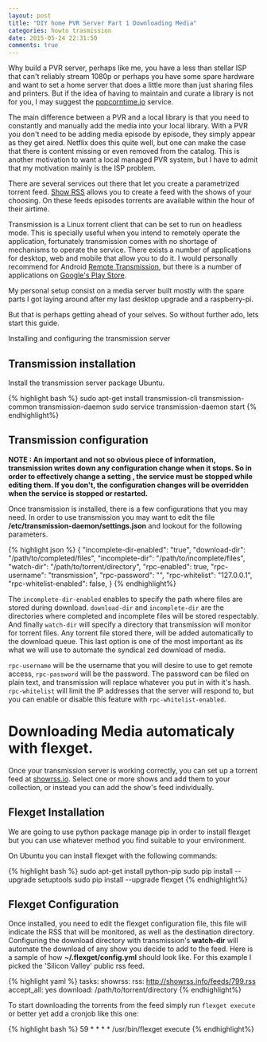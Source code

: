 ```yaml
---
layout: post
title: "DIY home PVR Server Part 1 Downloading Media"
categories: howto trasmission
date: 2015-05-24 22:31:50
comments: true
---
```


Why build a PVR server, perhaps like me, you have a less than stellar ISP that can't
reliably stream 1080p or perhaps you have some spare hardware and want to set a home
server that does a little more than just sharing files and printers. But if the idea of
having to maintain and curate a library is not for you, I may suggest the [popcorntime.io](popcorntime.io) service.

The main difference between a PVR and a local library is that you need to constantly and
manually add the media into your local library. With a PVR you don't need to be adding
media episode by episode, they simply appear as they get aired. Netflix does this quite
well, but one can make the case that there is content missing or even removed from the
catalog. This is another motivation to want a local managed PVR system, but I have to
admit that my motivation mainly is the ISP problem.

There are several services out there that let you create a parametrized torrent feed.
[Show RSS](http://showrss.info/)
allows you to create a feed with the shows of your choosing. On these feeds episodes
torrents are available within the hour of their airtime.

Transmission is a Linux torrent client that can be set to run on headless mode.
This is specially useful when you intend to remotely operate the application, fortunately
transmission comes with no shortage of mechanisms to operate the service. There exists a
number of applications for desktop, web and mobile that allow you to do it. I would
personally recommend for Android 
[Remote Transmission](https://play.google.com/store/apps/details?id=com.neogb.rtac), 
but there is a number of applications on [Google's Play Store](https://play.google.com/store/search?q=transmission).

My personal setup consist on a media server built mostly with the spare parts I got laying around
after my last desktop upgrade and a raspberry-pi.

But that is perhaps getting ahead of your selves. So without further ado, lets start
this guide.

Installing and configuring the transmission server

## Transmission installation

Install the transmission server package Ubuntu.

{% highlight bash %}
sudo apt-get install transmission-cli transmission-common transmission-daemon
sudo service transmission-daemon start
{% endhighlight%}

## Transmission configuration

**NOTE : An important and not so obvious piece of information, transmission writes down
any configuration change when it stops. So in order to effectively change a setting
, the service must be stopped while editing them. If you don't, the configuration changes
will be overridden when the service is stopped or restarted.**

Once transmission is installed, there is a few configurations that you may need. In order
to use transmission you may want to edit the file __/etc/transmission-daemon/settings.json__
and lookout for the following parameters.

{% highlight json %}
{
  "incomplete-dir-enabled": "true",
  "download-dir": "/path/to/completed/files",
  "incomplete-dir": "/path/to/incomplete/files",
  "watch-dir": "/path/to/torrent/directory",
  "rpc-enabled": true,
  "rpc-username": "transmission",
  "rpc-password": "",
  "rpc-whitelist": "127.0.0.1",
  "rpc-whitelist-enabled": false,
}
{% endhighlight%}

The `incomplete-dir-enabled` enables to specify the path where files are stored during download.
`download-dir` and `incomplete-dir` are the directories where completed and incomplete files
will be stored respectably. And finally `watch-dir` will specify a directory that
transmission will monitor for torrent files. Any torrent file stored there, will be added
automatically to the download queue. This last option is one of the most important as its
what we will use to automate the syndical zed download of media.

`rpc-username` will be the username that you will desire to use to get remote access,
`rpc-password` will be the password. The password can be filed on plain text, and
transmission will replace whatever you put in with it's hash. `rpc-whitelist` will limit
the IP addresses that the server will respond to, but you can enable or disable this
feature with `rpc-whitelist-enabled`.

# Downloading Media automaticaly with flexget.

Once your transmission server is working correctly, you can set up a torrent feed at
[ showrss.io](http://showrss.io). Select one or more shows and add them to your
collection, or instead you can add the show's feed individually.


## Flexget Installation

We are going to use python package manage pip in order to install flexget but you can use
whatever method you find suitable to your environment.

On Ubuntu you can install flexget with the following commands:

{% highlight bash %}
sudo apt-get install python-pip
sudo pip install --upgrade setuptools
sudo pip install --upgrade flexget
{% endhighlight%}


## Flexget Configuration

Once installed, you need to edit the flexget configuration file, this file will indicate
the RSS that will be monitored, as well as the destination directory. Configuring the
download directory with transmission's **watch-dir** will automate the download of any show
you decide to add to the feed. Here is a sample of how __~/.flexget/config.yml__ should
look like. For this example I picked the 'Silicon Valley' public rss feed.

{% highlight yaml %}
tasks:
  showrss:
    rss: http://showrss.info/feeds/799.rss
    accept_all: yes
    download: /path/to/torrent/directory
{% endhighlight%}

To start downloading the torrents from the feed simply run `flexget execute` or better yet
add a cronjob like this one:

{% highlight bash %}
  59 * * * * /usr/bin/flexget execute
{% endhighlight%}
